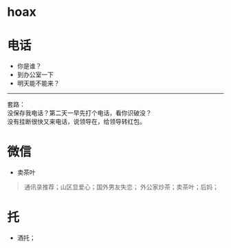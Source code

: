 # hoax
# 电话
- 你是谁？
- 到办公室一下
- 明天能不能来？
---
套路：  
没保存我电话？第二天一早先打个电话，看你识破没？  
没有挂断很快又来电话，说领导在，给领导转红包。
# 微信
- 卖茶叶
> 通讯录推荐；山区显爱心；国外男友失恋；
> 外公家炒茶；卖茶叶；后妈；
# 托
- 酒托；
